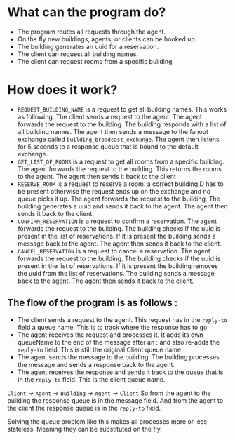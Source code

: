 # What can the program do?
 - The program routes all requests through the agent.
 - On the fly new buildings, agents, or clients can be hooked up.
 - The building generates an uuid for a reservation.
 - The client can request all building names.
 - The client can request rooms from a specific building.

# How does it work?
- ``REQUEST_BUILDING_NAME`` is a request to get all building names.
This works as following. The client sends a request to the agent. The agent forwards the request to the building. The building responds with a list of all building names. The agent then sends a message to the fanout exchange called ``building_broadcast_exchange``. The agent then listens for 5 seconds to a response queue that is bound to the default exchange.
- ``GET_LIST_OF_ROOMS`` is a request to get all rooms from a specific building. The agent forwards the request to the building. This returns the rooms to the agent. The agent then sends it back to the client
- ``RESERVE_ROOM`` is a request to reserve a room. a correct buildingID has to be present otherwise the request ends up on the exchange and no queue picks it up. The agent forwards the request to the building. The building generates a uuid and sends it back to the agent. The agent then sends it back to the client.
- ``CONFIRM_RESERVATION`` is a request to confirm a reservation. The agent forwards the request to the building. The building checks if the uuid is present in the list of reservations. If it is present the building sends a message back to the agent. The agent then sends it back to the client.
- ``CANCEL_RESERVATION`` is a request to cancel a reservation. The agent forwards the request to the building. The building checks if the uuid is present in the list of reservations. If it is present the building removes the uuid from the list of reservations. The building sends a message back to the agent. The agent then sends it back to the client.

## The flow of the program is as follows : 
- The client sends a request to the agent. This request has in the ``reply-to`` field a queue name. This is to track where the response has to go.
- The agent receives the request and processes it. It adds its own queueName to the end of the message after an : and also re-adds the ``reply-to`` field. This is still the original Client queue name.
- The agent sends the message to the building. The building processes the message and sends a response back to the agent.
- The agent receives the response and sends it back to the queue that is in the ``reply-to`` field. This is the client queue name.

``Client`` -> ``Agent`` -> ``Building`` -> ``Agent`` -> ``Client``
So from the agent to the building the response queue is in the message field.
And from the agent to the client the response queue is in the ``reply-to`` field.


Solving the queue problem like this makes all processes more or less stateless. Meaning they can be substituted on the fly.

